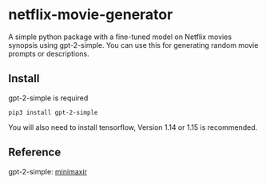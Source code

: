 # netflix-movie-generator

A simple python package with a fine-tuned model on Netflix movies synopsis using gpt-2-simple.
You can use this for generating random movie prompts or descriptions.


## Install
gpt-2-simple is required

```
pip3 install gpt-2-simple
```
You will also need to install tensorflow, Version 1.14 or 1.15 is recommended.


## Reference
gpt-2-simple: [minimaxir](https://github.com/minimaxir/gpt-2-simple)
